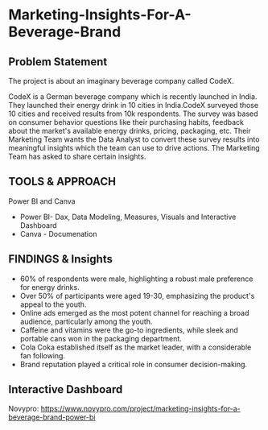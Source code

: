 # Marketing-Insights-For-A-Beverage-Brand
## Problem Statement

 The project is about an imaginary beverage company called CodeX.
 
 CodeX is a German beverage company which is recently launched in India. They launched their
 energy drink in 10 cities in India.CodeX surveyed those 10 cities and received results from 10k
 respondents. The survey was based on consumer behavior questions like their purchasing
 habits, feedback about the market's available energy drinks, pricing, packaging, etc. Their
 Marketing Team wants the Data Analyst to convert these survey results into meaningful insights which
 the team can use to drive actions. The Marketing Team has asked to share certain insights.

 ## TOOLS & APPROACH 
   Power BI and Canva
   
 * Power BI- Dax, Data Modeling, Measures, Visuals and Interactive Dashboard
 * Canva - Documenation

## FINDINGS & Insights 

* 60% of respondents were male, highlighting a robust male preference for energy drinks.
* Over 50% of participants were aged 19-30, emphasizing the product's appeal to the youth.
* Online ads emerged as the most potent channel for reaching a broad audience, particularly among the youth.
* Caffeine and vitamins were the go-to ingredients, while sleek and portable cans won in the packaging department.
* Cola Coka established itself as the market leader, with a considerable fan following.
* Brand reputation played a critical role in consumer decision-making.


## Interactive Dashboard 

   Novypro: https://www.novypro.com/project/marketing-insights-for-a-beverage-brand-power-bi
